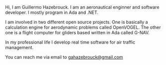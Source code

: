 Hi, I am Guillermo Hazebrouck. I am an aeronautical enginner and software developer.
I mostly program in Ada and .NET.

I am involved in two different open source projects.
One is basically a calculation engine for aerodynamic problems called OpenVOGEL.
The other one is a flight computer for gliders based written in Ada called G-NAV.

In my professional life I develop real time software for air traffic management.

You can reach me via email to gahazebrouck@gmail.com
